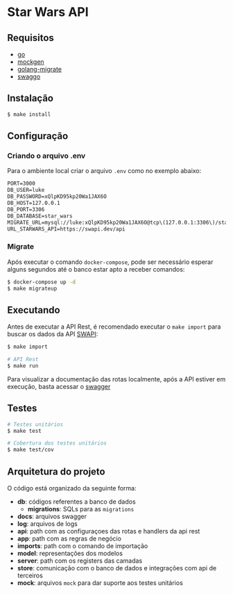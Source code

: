 # Star Wars API

## Requisitos

- [go](https://tip.golang.org/doc/go1.19)
- [mockgen](https://github.com/golang/mock)
- [golang-migrate](https://github.com/golang-migrate/migrate/tree/master/cmd/migrate)
- [swaggo](https://github.com/swaggo/swag)

## Instalação

```bash
$ make install
```

## Configuração

### Criando o arquivo .env

Para o ambiente local criar o arquivo `.env` como no exemplo abaixo:

```txt
PORT=3000
DB_USER=luke
DB_PASSWORD=xQlpKD95kp20Wa1JAX6O
DB_HOST=127.0.0.1
DB_PORT=3306
DB_DATABASE=star_wars
MIGRATE_URL=mysql://luke:xQlpKD95kp20Wa1JAX6O@tcp\(127.0.0.1:3306\)/star_wars?multiStatements=true
URL_STARWARS_API=https://swapi.dev/api
```

### Migrate

Após executar o comando `docker-compose`, pode ser necessário esperar alguns segundos até o banco estar apto a receber comandos:

```bash
$ docker-compose up -d
$ make migrateup
```

## Executando

Antes de executar a API Rest, é recomendado executar o `make import` para buscar os dados da API [SWAPI](https://swapi.dev/):

```bash
$ make import

# API Rest
$ make run
```

Para visualizar a documentação das rotas localmente, após a API estiver em execução, basta acessar o [swagger](http://localhost:3000/swagger/index.html)

## Testes

```bash
# Testes unitários
$ make test

# Cobertura dos testes unitários
$ make test/cov
```

## Arquitetura do projeto

O código está organizado da seguinte forma:

- **db**: códigos referentes a banco de dados
    - **migrations**: SQLs para as `migrations`
- **docs**: arquivos swagger
- **log**: arquivos de logs
- **api**: path com as configuraçoes das rotas e handlers da api rest
- **app**: path com as regras de negócio
- **imports**: path com o comando de importação
- **model**: representações dos modelos
- **server**: path com os registers das camadas
- **store**: comunicação com o banco de dados e integrações com api de terceiros
- **mock**: arquivos `mock` para dar suporte aos testes unitários